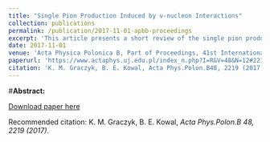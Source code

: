 ```yaml
---
title: "Single Pion Production Induced by ν-nucleon Interactions"
collection: publications
permalink: /publication/2017-11-01-apbb-proceedings
excerpt: 'This article presents a short review of the single pion production (SPP) in the neutrino–nucleon scattering. The attention is focused on the discussion of the main difficulties in modeling the SPP processes. New physical observables, which may constrain the theoretical models, are proposed.'
date: 2017-11-01
venue: 'Acta Physica Polonica B, Part of Proceedings, 41st International Conference of Theoretical Physics: Matter to the Deepest : Kroczyce, Poland, September 4-8, 2017'
paperurl: 'https://www.actaphys.uj.edu.pl/index_n.php?I=R&V=48&N=12#2219'
citation: 'K. M. Graczyk, B. E. Kowal, Acta Phys.Polon.B48, 2219 (2017)'
---
```

#__Abstract:__ 

[Download paper here](https://www.actaphys.uj.edu.pl/R/48/12/2219/pdf)

Recommended citation: K. M. Graczyk, B. E. Kowal, <i>Acta Phys.Polon.B 48, 2219 (2017)</i>.
